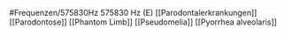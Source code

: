 #Frequenzen/575830Hz
575830 Hz (E)
[[Parodontalerkrankungen]]
[[Parodontose]]
[[Phantom Limb]]
[[Pseudomelia]]
[[Pyorrhea alveolaris]]